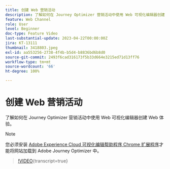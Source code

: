```yaml
---
title: 创建 Web 营销活动
description: 了解如何在 Journey Optimizer 营销活动中使用 Web 可视化编辑器创建 Web 体验。
feature: Web Channel
role: User
level: Beginner
doc-type: Feature Video
last-substantial-update: 2023-04-22T00:00:00Z
jira: KT-13111
thumbnail: 3418803.jpeg
exl-id: aa553256-2738-4f4b-b5d4-b8836bd6b8d0
source-git-commit: 2493f6cad316173f5b33d664e3215ed71d13ff76
workflow-type: tm+mt
source-wordcount: '66'
ht-degree: 100%

---
```


# 创建 Web 营销活动

了解如何在 Journey Optimizer 营销活动中使用 Web 可视化编辑器创建 Web 体验。

>[!NOTE]
> 您必须安装 [Adobe Experience Cloud 可视化编辑帮助程序 Chrome 扩展程序](https://chrome.google.com/webstore/detail/adobe-experience-cloud-vi/kgmjjkfjacffaebgpkpcllakjifppnca)才能将网站加载到 Adobe Journey Optimizer 中。

>[!VIDEO](https://video.tv.adobe.com/v/3418803/?quality=12&learn=on){transcript=true}
